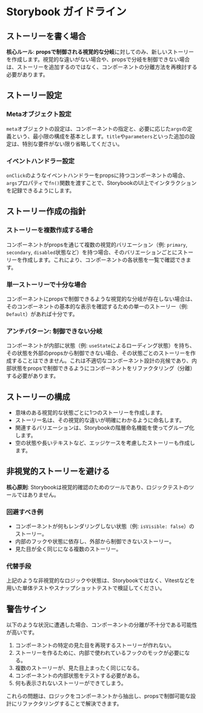 # Storybook ガイドライン

## ストーリーを書く場合

**核心ルール**: **propsで制御される視覚的な分岐**に対してのみ、新しいストーリーを作成します。視覚的な違いがない場合や、propsで分岐を制御できない場合は、ストーリーを追加するのではなく、コンポーネントの分離方法を再検討する必要があります。

## ストーリー設定

### Metaオブジェクト設定
`meta`オブジェクトの設定は、コンポーネントの指定と、必要に応じた`args`の定義という、最小限の構成を基本とします。`title`や`parameters`といった追加の設定は、特別な要件がない限り省略してください。

### イベントハンドラー設定
`onClick`のようなイベントハンドラーをpropsに持つコンポーネントの場合、`args`プロパティで`fn()`関数を渡すことで、StorybookのUI上でインタラクションを記録できるようにします。

## ストーリー作成の指針

### ストーリーを複数作成する場合
コンポーネントがpropsを通じて複数の視覚的バリエーション（例: `primary`, `secondary`, `disabled`状態など）を持つ場合、そのバリエーションごとにストーリーを作成します。これにより、コンポーネントの各状態を一覧で確認できます。

### 単一ストーリーで十分な場合
コンポーネントにpropsで制御できるような視覚的な分岐が存在しない場合は、そのコンポーネントの基本的な表示を確認するための単一のストーリー（例: `Default`）があれば十分です。

### アンチパターン: 制御できない分岐
コンポーネントが内部に状態（例: `useState`によるローディング状態）を持ち、その状態を外部のpropsから制御できない場合、その状態ごとのストーリーを作成することはできません。これは不適切なコンポーネント設計の兆候であり、内部状態をpropsで制御できるようにコンポーネントをリファクタリング（分離）する必要があります。

## ストーリーの構成
- 意味のある視覚的な状態ごとに1つのストーリーを作成します。
- ストーリー名は、その視覚的な違いが明確にわかるように命名します。
- 関連するバリエーションは、Storybookの階層命名機能を使ってグループ化します。
- 空の状態や長いテキストなど、エッジケースを考慮したストーリーも作成します。

## 非視覚的ストーリーを避ける
**核心原則**: Storybookは視覚的確認のためのツールであり、ロジックテストのツールではありません。

### 回避すべき例
- コンポーネントが何もレンダリングしない状態（例: `isVisible: false`）のストーリー。
- 内部のフックや状態に依存し、外部から制御できないストーリー。
- 見た目が全く同じになる複数のストーリー。

### 代替手段
上記のような非視覚的なロジックや状態は、Storybookではなく、Vitestなどを用いた単体テストやスナップショットテストで検証してください。

## 警告サイン
以下のような状況に遭遇した場合、コンポーネントの分離が不十分である可能性が高いです。
1.  コンポーネントの特定の見た目を再現するストーリーが作れない。
2.  ストーリーを作るために、内部で使われているフックのモックが必要になる。
3.  複数のストーリーが、見た目上まったく同じになる。
4.  コンポーネントの内部状態をテストする必要がある。
5.  何も表示されないストーリーができてしまう。

これらの問題は、ロジックをコンポーネントから抽出し、propsで制御可能な設計にリファクタリングすることで解決できます。
